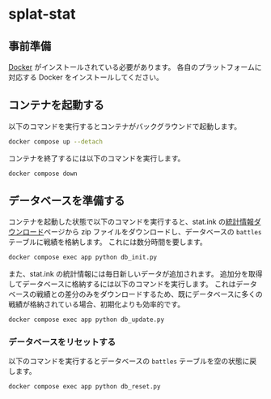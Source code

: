 # splat-stat

## 事前準備

[Docker](https://docs.docker.jp/) がインストールされている必要があります。 各自のプラットフォームに対応する Docker をインストールしてください。

## コンテナを起動する

以下のコマンドを実行するとコンテナがバックグラウンドで起動します。

```sh
docker compose up --detach
```

コンテナを終了するには以下のコマンドを実行します。

```sh
docker compose down
```

## データベースを準備する

コンテナを起動した状態で以下のコマンドを実行すると、stat.ink の[統計情報ダウンロード](https://dl-stats.stats.ink/splatoon-3/battle-results-csv/)ページから zip ファイルをダウンロードし、データベースの `battles` テーブルに戦績を格納します。 これには数分時間を要します。

```sh
docker compose exec app python db_init.py
```

また、stat.ink の統計情報には毎日新しいデータが追加されます。 追加分を取得してデータベースに格納するには以下のコマンドを実行します。 これはデータベースの戦績との差分のみをダウンロードするため、既にデータベースに多くの戦績が格納されている場合、初期化よりも効率的です。

```sh
docker compose exec app python db_update.py
```

### データベースをリセットする

以下のコマンドを実行するとデータベースの `battles` テーブルを空の状態に戻します。

```sh
docker compose exec app python db_reset.py
```
